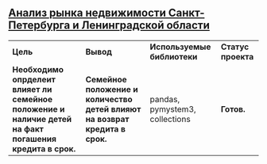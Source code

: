 ## <a href="https://praktikum.yandex.ru/data-analyst/" target="_blank"><b>Анализ рынка недвижимости Санкт-Петербурга и Ленинградской области</b></a>



<table>
<tr>
<td><b>Цель</b></td>
<td><b>Вывод</b></td>
<td><b>Используемые библиотеки</b></td>
<td><b>Статус проекта</b></td>
<tr>
<td><b>Необходимо опрделеит влияет ли семейное положение и наличие детей на факт погашения кредита в срок.</b></td>
<td><b>Семейное положение и количество детей влияют на возврат кредита в срок.</b></a></td>
<td>pandas, pymystem3, collections</td>
<td><b>Готов.</b></td>
<tr>

